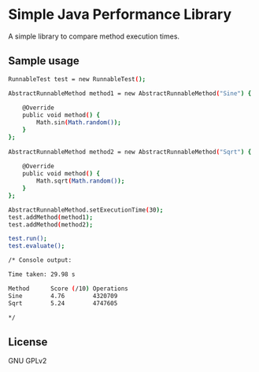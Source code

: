 Simple Java Performance Library
=========

A simple library to compare method execution times.

Sample usage
----
```sh
RunnableTest test = new RunnableTest();

AbstractRunnableMethod method1 = new AbstractRunnableMethod("Sine") {
	
	@Override
	public void method() {
		Math.sin(Math.random());
	}
};
		
AbstractRunnableMethod method2 = new AbstractRunnableMethod("Sqrt") {
	
	@Override
	public void method() {
		Math.sqrt(Math.random());
	}
};

AbstractRunnableMethod.setExecutionTime(30);
test.addMethod(method1);
test.addMethod(method2);

test.run();
test.evaluate();

/* Console output:

Time taken: 29.98 s

Method      Score (/10) Operations
Sine		4.76		4320709
Sqrt		5.24		4747605

*/

```

License
----

GNU GPLv2
